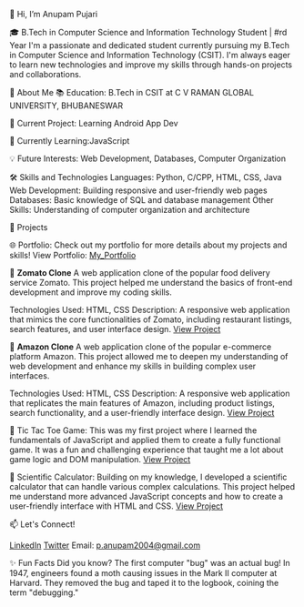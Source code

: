 👋 Hi, I’m Anupam Pujari

🎓 B.Tech in Computer Science and Information Technology Student | #rd Year
I'm a passionate and dedicated student currently pursuing my B.Tech in Computer Science and Information Technology (CSIT). 
I'm always eager to learn new technologies and improve my skills through hands-on projects and collaborations.

🌟 About Me
📚 Education: B.Tech in CSIT at C V RAMAN GLOBAL UNIVERSITY, BHUBANESWAR

🔭 Current Project: Learning Android App Dev

🌱 Currently Learning:JavaScript

💡 Future Interests: Web Development, Databases, Computer Organization

🛠️ Skills and Technologies
    Languages: Python, C/CPP, HTML, CSS, Java
    Web Development: Building responsive and user-friendly web pages
    Databases: Basic knowledge of SQL and database management
    Other Skills: Understanding of computer organization and architecture

🚀 Projects

🌐 Portfolio:
Check out my portfolio for more details about my projects and skills!
View Portfolio: [My_Portfolio](anupam--portfolio.vercel.app)

📌 **Zomato Clone**
A web application clone of the popular food delivery service Zomato. This project helped me understand the basics of front-end development and improve my coding skills.

Technologies Used: HTML, CSS
Description: A responsive web application that mimics the core functionalities of Zomato, including restaurant listings, search features, and user interface design.
[View Project](https://github.com/anupam-pujari/ZOMATO_CLONE)

📌 **Amazon Clone**
A web application clone of the popular e-commerce platform Amazon. This project allowed me to deepen my understanding of web development and enhance my skills in building complex user interfaces.

Technologies Used: HTML, CSS
Description: A responsive web application that replicates the main features of Amazon, including product listings, search functionality, and a user-friendly interface design.
[View Project](https://github.com/anupam-pujari/amazon_clone)

📌 Tic Tac Toe Game: This was my first project where I learned the fundamentals of JavaScript and applied them to create a fully functional game. 
It was a fun and challenging experience that taught me a lot about game logic and DOM manipulation.
[View Project](https://github.com/anupam-pujari/tic-tac-toe)

📌 Scientific Calculator: Building on my knowledge, I developed a scientific calculator that can handle various complex calculations. 
This project helped me understand more advanced JavaScript concepts and how to create a user-friendly interface with HTML and CSS.
[View Project](https://github.com/anupam-pujari/scientific_calc)


📫 Let's Connect!

[LinkedIn](www.linkedin.com/in/anupam-pujari-344376254)
[Twitter](https://x.com/Anupam_253)
Email: p.anupam2004@gmail.com

✨ Fun Facts
Did you know? The first computer "bug" was an actual bug! In 1947, engineers found a moth causing issues in the Mark II computer at Harvard. They removed the bug and taped it to the logbook, coining the term "debugging."
